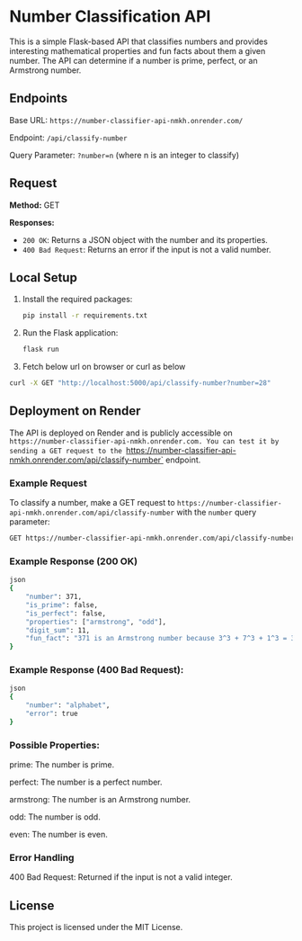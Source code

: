 # Number Classification API
This is a simple Flask-based API that classifies numbers and provides interesting mathematical properties and fun facts about them a given number. The API can determine if a number is prime, perfect, or an Armstrong number.

## Endpoints

Base URL: `https://number-classifier-api-nmkh.onrender.com/`

Endpoint: `/api/classify-number`

Query Parameter: `?number=n` (where n is an integer to classify)

## Request
**Method:** GET

**Responses:**
- `200 OK`: Returns a JSON object with the number and its properties.
- `400 Bad Request`: Returns an error if the input is not a valid number.

## Local Setup

1. Install the required packages:
    ```sh
    pip install -r requirements.txt
    ```

2. Run the Flask application:
    ```sh
    flask run
    ```
3. Fetch below url on browser or curl as below

```sh
curl -X GET "http://localhost:5000/api/classify-number?number=28"
```

## Deployment on Render

The API is deployed on Render and is publicly accessible on `https://number-classifier-api-nmkh.onrender.com.
You can test it by sending a GET request to the `https://number-classifier-api-nmkh.onrender.com/api/classify-number` endpoint.

### Example Request
To classify a number, make a GET request to `https://number-classifier-api-nmkh.onrender.com/api/classify-number` with the `number` query parameter:

```sh
GET https://number-classifier-api-nmkh.onrender.com/api/classify-number?number=371
```

### Example Response (200 OK)

```sh
json
{
    "number": 371,
    "is_prime": false,
    "is_perfect": false,
    "properties": ["armstrong", "odd"],
    "digit_sum": 11,
    "fun_fact": "371 is an Armstrong number because 3^3 + 7^3 + 1^3 = 371"
}
```

### Example Response (400 Bad Request):

```sh
json
{
    "number": "alphabet",
    "error": true
}
```

### Possible Properties:

prime: The number is prime.

perfect: The number is a perfect number.

armstrong: The number is an Armstrong number.

odd: The number is odd.

even: The number is even.

### Error Handling
400 Bad Request: Returned if the input is not a valid integer.

## License

This project is licensed under the MIT License.
```